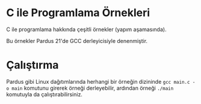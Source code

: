 # C ile Programlama Örnekleri
C ile programlama hakkında çeşitli örnekler (yapım aşamasında).

Bu örnekler Pardus 21'de GCC derleyicisiyle denenmiştir.

# Çalıştırma
Pardus gibi Linux dağıtımlarında herhangi bir örneğin dizininde
`gcc main.c -o main` komutunu girerek örneği derleyebilir,
ardından örneği `./main` komutuyla da çalıştırabilirsiniz.
